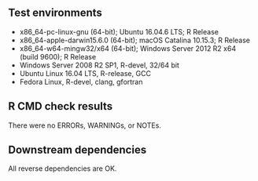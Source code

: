 ## Test environments
* x86_64-pc-linux-gnu (64-bit); Ubuntu 16.04.6 LTS; R Release
* x86_64-apple-darwin15.6.0 (64-bit); macOS Catalina 10.15.3; R Release
* x86_64-w64-mingw32/x64 (64-bit); Windows Server 2012 R2 x64 (build 9600); R Release
* Windows Server 2008 R2 SP1, R-devel, 32/64 bit
* Ubuntu Linux 16.04 LTS, R-release, GCC
* Fedora Linux, R-devel, clang, gfortran

## R CMD check results
There were no ERRORs, WARNINGs, or NOTEs.

## Downstream dependencies
All reverse dependencies are OK.
